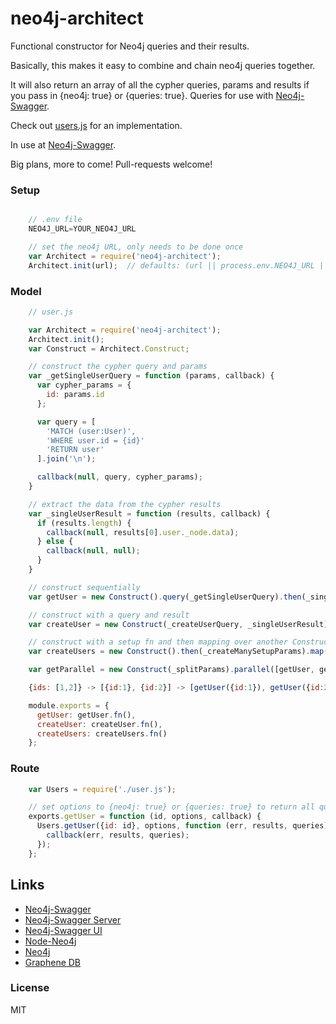 neo4j-architect
===============

Functional constructor for Neo4j queries and their results.

Basically, this makes it easy to combine and chain neo4j queries together.

It will also return an array of all the cypher queries, params and results if you pass in {neo4j: true} or {queries: true}. Queries for use with [Neo4j-Swagger](http://neo4j-swagger.tinj.com).

Check out [users.js](https://github.com/tinj/node-neo4j-swagger-api/blob/master/models/users.js) for an implementation.

In use at [Neo4j-Swagger](http://neo4j-swagger.tinj.com).


Big plans, more to come! Pull-requests welcome!

### Setup

```javascript

    // .env file
    NEO4J_URL=YOUR_NEO4J_URL

    // set the neo4j URL, only needs to be done once
    var Architect = require('neo4j-architect');
    Architect.init(url);  // defaults: (url || process.env.NEO4J_URL || 'http://localhost:7474')
```

### Model

```javascript
    // user.js

    var Architect = require('neo4j-architect');
    Architect.init();
    var Construct = Architect.Construct;

    // construct the cypher query and params
    var _getSingleUserQuery = function (params, callback) {
      var cypher_params = {
        id: params.id
      };

      var query = [
        'MATCH (user:User)',
        'WHERE user.id = {id}'
        'RETURN user'
      ].join('\n');

      callback(null, query, cypher_params);
    }

    // extract the data from the cypher results
    var _singleUserResult = function (results, callback) {
      if (results.length) {
        callback(null, results[0].user._node.data);
      } else {
        callback(null, null);
      }
    }

    // construct sequentially
    var getUser = new Construct().query(_getSingleUserQuery).then(_singleUserResult);

    // construct with a query and result
    var createUser = new Construct(_createUserQuery, _singleUserResult);

    // construct with a setup fn and then mapping over another Construct
    var createUsers = new Construct().then(_createManySetupParams).map(createUser);

    var getParallel = new Construct(_splitParams).parallel([getUser, getUser]).then(_mergeResults);

    {ids: [1,2]} -> [{id:1}, {id:2}] -> [getUser({id:1}), getUser({id:2})] -> [user1, user2]

    module.exports = {
      getUser: getUser.fn(),
      createUser: createUser.fn(),
      createUsers: createUsers.fn()
    };
```

### Route

```javascript
    var Users = require('./user.js');

    // set options to {neo4j: true} or {queries: true} to return all queries/results
    exports.getUser = function (id, options, callback) {
      Users.getUser({id: id}, options, function (err, results, queries) {
        callback(err, results, queries);
      });
    };
```

Links
-------------
* [Neo4j-Swagger](http://neo4j-swagger.tinj.com)
* [Neo4j-Swagger Server](https://github.com/tinj/node-neo4j-swagger-api)
* [Neo4j-Swagger UI](https://github.com/tinj/neo4j-swagger-ui)
* [Node-Neo4j](https://github.com/thingdom/node-neo4j)
* [Neo4j](http://www.neo4j.org)
* [Graphene DB](http://www.graphenedb.com)


### License
MIT